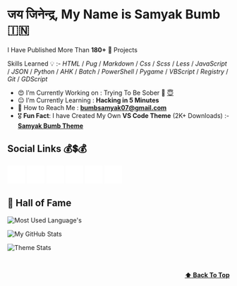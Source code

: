<!-- :copyright: Created/Designed By Samyak Bumb -->
# जय जिनेन्द्र, **My Name is Samyak Bumb** :india:

I Have Published More Than **180+** :partying_face: Projects

<!-- Learned Languages -->
Skills Learned :bulb: :- _HTML_ / _Pug_ / _Markdown_ / _Css_ / _Scss_ / _Less_ / _JavaScript_ / _JSON_ / _Python_ / _AHK_ / _Batch_ / _PowerShell_ / _Pygame_ / _VBScript_ / _Registry_ / _Git_ / _GDScript_

<!-- About Me -->
- :heart_eyes: I’m Currently Working on : Trying To Be Sober :lotus_position: [:innocent:](https://github.com/Samyak-Bumb/Scret/blob/Samyak/abcr.txt)
- :neutral_face: I’m Currently Learning : **Hacking in 5 Minutes**
- :email: How to Reach Me : **bumbsamyak07@gmail.com**
- :medal_military: **Fun Fact**: I have Created My Own **VS Code Theme** (2K+ Downloads) :- **[Samyak Bumb Theme](https://marketplace.visualstudio.com/items?itemName=SamyakBumb.samyak "VS Code MarketPlace")**

<!-- Social Life -->
## Social Links :moneybag::heavy_dollar_sign::moneybag:

<a href="https://codepen.io/samyak-bumb"><img src="i/codepen.png" title="CodePen" height="40" width="40"></a> <a href="https://cssbattle.dev/player/samyak_bumb"><img src="i/cssbattle.png" title="CSS Battle" height="40" width="40"></a> <a href="https://github.com/samyak-bumb"><img src="i/github.png" title="GitHub" height="40" width="40"></a> <a href="https://reddit.com/user/samyakBumb"><img src="i/reddit.png" title="Reddit" height="40" width="40"></a> <a href="https://deviantart.com/ugyiubnh"><img src="i/deviantart.png" title="DevianArt" height="40" width="40"></a> <a href="https://instagram.com/samyak.bumb/"><img src="i/instagram.png" title="Instagram" height="40" width="40"></a><br>

## :crown: Hall of Fame

<!-- Most Langauge Used -->
![Most Used Language's](https://github-readme-stats.vercel.app/api/top-langs/?username=samyak-bumb&hide=html&langs_count=10&layout=compact&text_color=fefefe&hide_border=true&border_radius=24&theme=dracula)

<!-- GitHub Stats -->
![My GitHub Stats](https://github-readme-stats.vercel.app/api?username=Samyak-Bumb&hide_border=true&border_radius=24&hide=prs&show_icons=true&theme=dracula)</p>

<!-- Theme -->
![Theme Stats](https://repobeats.axiom.co/api/embed/8f3c312fc05f0f2bc8e4a12a940663018274604b.svg)

<!-- Back to Top -->
<br><p align="right"><b><a href="#">:arrow_up: Back To Top</a></b></p>
